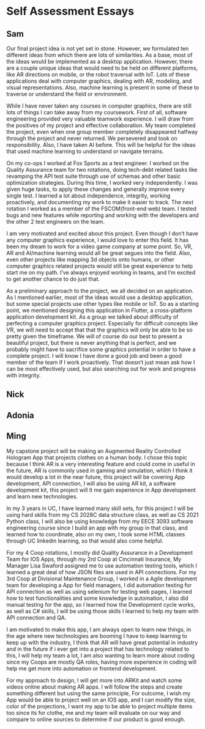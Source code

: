 # Self Assessment Essays
## Sam
Our final project idea is not yet set in stone. However, we formulated ten different ideas from which there are lots of similarities. As a base, most of the ideas would be implemented as a desktop application. However, there are a couple unique ideas that would need to be held on different platforms, like AR directions on mobile, or the robot traversal with IoT. Lots of these applications deal with computer graphics, dealing with AR, modeling, and visual representations. Also, machine learning is present in some of these to traverse or understand the field or environment.

While I have never taken any courses in computer graphics, there are still lots of things I can take away from my coursework. First of all, software engineering provided very valuable teamwork experience. I will draw from the positives of my project and effective collaboration. My team completed the project, even when one group member completely disappeared halfway through the project and never returned. We persevered and took on responsibility. Also, I have taken AI before. This will be helpful for the ideas that used machine learning to understand or navigate terrains.

On my co-ops I worked at Fox Sports as a test engineer. I worked on the Quality Assurance team for two rotations, doing tech-debt related tasks like revamping the API test suite through use of schemas and other basic optimization strategies. During this time, I worked very independently. I was given huge tasks, to apply these changes and generally improve every single test. I learned a lot about independence, integrity, working proactively, and documenting my work to make it easier to track. The next rotation I worked as a member of the FSCOM(front-end web) team. I tested bugs and new features while reporting and working with the developers and the other 2 test engineers on the team.

I am very motivated and excited about this project. Even though I don’t have any computer graphics experience, I would love to enter this field. It has been my dream to work for a video game company at some point. So, VR, AR and AI/machine learning would all be great segues into the field. Also, even other projects like mapping 3d objects onto humans, or other computer graphics related projects would still be great experience to help start me on my path. I’ve always enjoyed working in teams, and I’m excited to get another chance to do just that.

As a preliminary approach to the project, we all decided on an application. As I mentioned earlier, most of the ideas would use a desktop application, but some special projects use other types like mobile or IoT. So as a starting point, we mentioned designing this application in Flutter, a cross-platform application development kit.  As a group we talked about difficulty of perfecting a computer graphics project. Especially for difficult concepts like VR, we will need to accept that that the graphics will only be able to be so pretty given the timeframe. We will of course do our best to present a beautiful project, but there is never anything that is perfect, and we probably might have to sacrifice some graphics potential in order to have a complete project. I will know I have done a good job and been a good member of the team if I work proactively. That doesn’t just mean ask how I can be most effectively used, but also searching out for work and progress with integrity.
## Nick
## Adonia
## Ming
My capstone project will be making an Augmented Reality Controlled Hologram App that projects clothes on a human body. I chose this topic because I think AR is a very interesting feature and could come in useful in the future, AR is commonly used in gaming and simulation, which I think it would develop a lot in the near future, this project will be covering App development, API connection, I will also be using AR kit, a software development kit, this project will lt me gain experience in App development and learn new technologies.

In my 3 years in UC, I have learned many skill sets, for this project I will be using hard skills from my CS 2028C data structure class, as well as CS 2021 Python class, I will also be using knowledge from my EECE 3093 software engineering course since I build an app with my group in that class, and learned how to coordinate, also on my own, I took some HTML classes through UC linkedin learning, so that would also come helpful.

For my 4 Coop rotations, I mostly did Quality Assurance in a Development Team for IOS Apps, through my 2rd Coop at Cincinnati Insurance, My Manager Lisa Swaford assigned me to use automation testing tools, which I learned a great deal of how JSON files are used in API connections. For my 3rd Coop at Divisional Maintenance Group, I worked in a Agile development team for developing a App for field managers, I did automation testing for API connection as well as using selenium for testing web pages, I learned how to test functionalities and some knowledge in automation, I also did manual testing for the app, so I learned how the Development cycle works, as well as C# skills, I will be using those skills I learned to help my team with API connection and QA.

I am motivated to make this app, I am always open to learn new things, in the age where new technologies are booming I have to keep learning to keep up with the industry, I think that AR will have great potential in industry and in the future if i ever get into a project that has technology related to this, I will help my team a lot, I am also wanting to learn more about coding since my Coops are mostly QA roles, having more  experience in coding will help me get more into automation or frontend development.

For my approach to design, I will get more into ARKit and watch some videos online about making AR apps. I will follow the steps and create something different but using the same principle, For outcome, I wish my App would be able to project well on an IOS app, and I can modify the size, color of the projections, I want my app to be able to project multiple items too since its for clothe, me and my team will evaluate on our way and compare to online sources to determine if our product is good enough.
